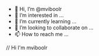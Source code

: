 - 👋 Hi, I’m @mviboolr
- 👀 I’m interested in ...
- 🌱 I’m currently learning ...
- 💞️ I’m looking to collaborate on ...
- 📫 How to reach me ...

<!---
mviboolr/mviboolr is a ✨ special ✨ repository because its `README.md` (this file) appears on your GitHub profile.
You can click the Preview link to take a look at your changes.
--->
// Hi I'm mviboolr
